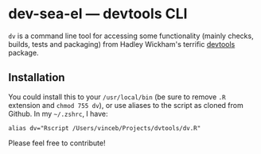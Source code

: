 # dev-sea-el — devtools CLI

`dv` is a command line tool for accessing some functionality (mainly checks,
builds, tests and packaging) from Hadley Wickham's terrific
[devtools](https://github.com/hadley/devtools) package.

## Installation

You could install this to your `/usr/local/bin` (be sure to remove `.R`
extension and `chmod 755 dv`), or use aliases to the script as cloned from
Github. In my `~/.zshrc`, I have:

    alias dv="Rscript /Users/vinceb/Projects/dvtools/dv.R"

Please feel free to contribute!
